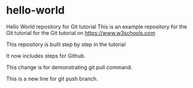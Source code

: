 # hello-world
Hello World repository for Git tutorial
This is an example repository for the Git tutorial for the Git tutorial on https://www.w3schools.com

This repository is built step by step in the tutorial

It now includes steps for Github.

This change is for demonstrating git pull command.

This is a new line for git push branch.